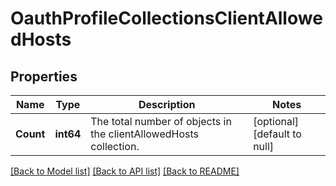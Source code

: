 # OauthProfileCollectionsClientAllowedHosts

## Properties
Name | Type | Description | Notes
------------ | ------------- | ------------- | -------------
**Count** | **int64** | The total number of objects in the clientAllowedHosts collection. | [optional] [default to null]

[[Back to Model list]](../README.md#documentation-for-models) [[Back to API list]](../README.md#documentation-for-api-endpoints) [[Back to README]](../README.md)

